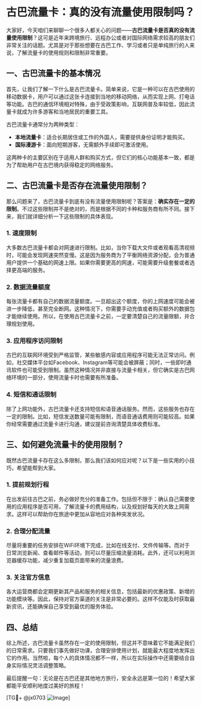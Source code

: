 # 古巴流量卡：真的没有流量使用限制吗？

大家好，今天咱们来聊聊一个很多人都关心的问题——**古巴流量卡是否真的没有流量使用限制**？这可是近年来跨境旅行、远程办公或者对国际网络需求较高的朋友们非常关注的话题。尤其是对于那些想要在古巴工作、学习或者只是单纯旅行的人来说，了解流量卡的使用规则和限制非常重要。

## 一、古巴流量卡的基本情况

首先，让我们了解一下什么是古巴流量卡。简单来说，它是一种可以在古巴使用的移动数据卡，用户可以通过这张卡连接到当地的移动网络，从而实现上网、打电话等功能。古巴的通信环境相对特殊，由于受政策影响，互联网普及率较低，因此流量卡就成为许多游客和当地居民的重要工具。

古巴流量卡通常分为两种类型：

- **本地流量卡**：适合长期居住或工作的外国人，需要提供身份证明才能购买。
- **国际漫游卡**：面向短期游客，无需额外手续即可激活使用。

这两种卡的主要区别在于适用人群和购买方式，但它们的核心功能基本一致，都是为了帮助用户在古巴境内获得稳定的网络服务。

## 二、古巴流量卡是否存在流量使用限制？

那么问题来了，古巴流量卡到底有没有流量使用限制呢？答案是：**确实存在一定的限制**。不过这些限制并不是绝对的，而是根据不同的卡种和服务商有所不同。接下来，我们就详细分析一下这些限制的具体表现。

### 1. 速度限制

大多数古巴流量卡都会对网速进行限制。比如，当你下载大文件或者观看高清视频时，可能会发现网速突然变慢。这是因为服务商为了平衡网络资源分配，会为普通用户提供一个基础的网速上限。如果你需要更高的网速，可能需要升级套餐或者选择更高端的服务。

### 2. 数据流量额度

每张流量卡都有自己的数据流量额度。一旦超出这个额度，你的上网速度可能会被进一步降低，甚至完全断网。这种情况下，你需要手动充值或者购买额外的数据包才能继续使用。所以，在使用古巴流量卡之前，一定要清楚自己的流量限额，并合理规划使用。

### 3. 应用程序访问限制

古巴的互联网环境受到严格监管，某些敏感内容或应用程序可能无法正常访问。例如，社交媒体平台如Facebook、Instagram等可能会被屏蔽；同时，一些即时通讯软件也可能受到限制。虽然这种情况并非直接与流量卡相关，但它确实是古巴网络环境的一部分，使用流量卡时也需要有所准备。

### 4. 短信和通话限制

除了上网功能外，古巴流量卡还支持短信和语音通话服务。然而，这些服务也存在一定的限制。比如，短信发送数量可能有限制，而语音通话费用则可能较高。如果你经常需要通过流量卡进行沟通，建议提前咨询清楚具体收费标准。

## 三、如何避免流量卡的使用限制？

既然古巴流量卡存在这么多限制，那么我们该如何应对呢？以下是一些实用的小技巧，希望能帮到大家。

### 1. 提前规划行程

在出发前往古巴之前，务必做好充分的准备工作。包括但不限于：确认自己需要使用的应用程序是否可用，了解流量卡的费用结构，以及规划好每天的大致上网需求。这样可以帮助你在旅途中更加从容地应对各种突发状况。

### 2. 合理分配流量

尽量将重要的任务安排在WiFi环境下完成，比如在线支付、文件传输等。而对于日常浏览新闻、查看邮件等活动，则可以尽量压缩流量消耗。此外，还可以利用浏览器缓存功能，减少重复加载页面带来的流量浪费。

### 3. 关注官方信息

各大运营商都会定期更新其产品和服务的相关信息，包括最新的优惠政策、新增的功能模块等。因此，保持对官方渠道的关注是非常必要的。这样不仅能及时获取最新资讯，还能确保自己享受到最优的服务体验。

## 四、总结

综上所述，古巴流量卡虽然存在一定的使用限制，但这并不意味着它不能满足我们的日常需求。只要我们事先做好功课，合理安排使用计划，就能最大程度地发挥出它的作用。当然啦，每个人的具体情况都不一样，所以在实际操作中还需要结合自身实际情况灵活调整策略。

最后提醒一句：无论是在古巴还是其他地方旅行，安全永远是第一位的！希望大家都能平安顺利地度过美好的旅程！

[TG💪+ @jx0703 ![Image](https://github.com/user-attachments/assets/dbca1d08-cadb-493c-b0ec-ad6f7a83f270)]